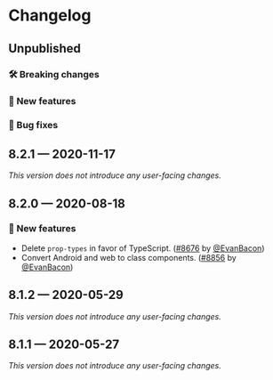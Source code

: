 # Changelog

## Unpublished

### 🛠 Breaking changes

### 🎉 New features

### 🐛 Bug fixes

## 8.2.1 — 2020-11-17

_This version does not introduce any user-facing changes._

## 8.2.0 — 2020-08-18

### 🎉 New features

- Delete `prop-types` in favor of TypeScript. ([#8676](https://github.com/expo/expo/pull/8676) by [@EvanBacon](https://github.com/EvanBacon))
- Convert Android and web to class components. ([#8856](https://github.com/expo/expo/pull/8856) by [@EvanBacon](https://github.com/EvanBacon))

## 8.1.2 — 2020-05-29

_This version does not introduce any user-facing changes._

## 8.1.1 — 2020-05-27

_This version does not introduce any user-facing changes._
